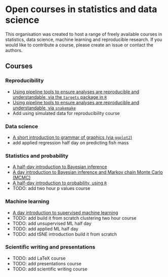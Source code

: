 # Open courses in statistics and data science

This organisation was created to host a range of freely available courses in statistics, data science, machine learning and reproducible research. If you would like to contribute a course, please create an issue or contact the authors.

## Courses

### Reproducibility

- [Using pipeline tools to ensure analyses are reproducible and understandable, via the `targets` package in `R`](https://github.com/open-courses-statistics-data-science/pipeline_tools)
- [Using pipeline tools to ensure analyses are reproducible and understandable, via `snakemake`](https://github.com/open-courses-statistics-data-science/pipeline_tools_snakemake)
- Add using simulated data for reproducibility course


### Data science

- [A short introduction to grammar of graphics (via `ggplot2`)](https://github.com/open-courses-statistics-data-science/introduction_to_grammar_of_graphics)
- add applied regression half day on predicting fish mass


### Statistics and probability

- [A half-day introduction to Bayesian inference](https://github.com/ben18785/introduction_to_bayesian_inference)
- [A day introduction to Bayesian inference and Markov chain Monte Carlo (MCMC)](https://github.com/open-courses-statistics-data-science/introduction_to_bayesian_mcmc_mathbio)
- [A half-day introduction to probability, using `R`](https://github.com/open-courses-statistics-data-science/introduction_to_probability)
- TODO: add two hour p values course

### Machine learning

- [A day introduction to supervised machine learning](https://github.com/open-courses-statistics-data-science/introduction_to_supervised_ml)
- TODO: add build it from scratch clustering two hour course
- TODO: add unsupervised ML half day
- TODO: add applied ML half day
- TODO: add tSNE introduction build it from scratch


### Scientific writing and presentations

- TODO: add LaTeX course
- TODO: add presentations course
- TODO: add scientific writing course

